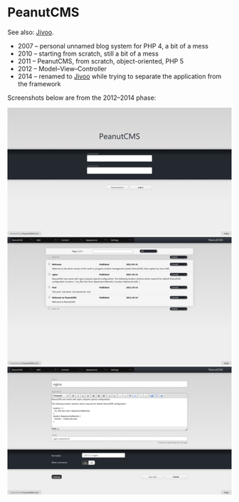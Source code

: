 # PeanutCMS
See also: [Jivoo](bs:/things/jivoo).

* 2007 &ndash; personal unnamed blog system for PHP 4, a bit of a mess
* 2010 &ndash; starting from scratch, still a bit of a mess
* 2011 &ndash; PeanutCMS, from scratch, object-oriented, PHP 5
* 2012 &ndash; Model&ndash;View&ndash;Controller
* 2014 &ndash; renamed to [Jivoo](bs:/things/jivoo) while trying to separate the application from the framework

Screenshots below are from the 2012&ndash;2014 phase:

<img src="../../images/peanutcms/login.png" alt="Log in" />

<img src="../../images/peanutcms/posts.png" alt="Posts" />

<img src="../../images/peanutcms/edit.png" alt="Edit post" />